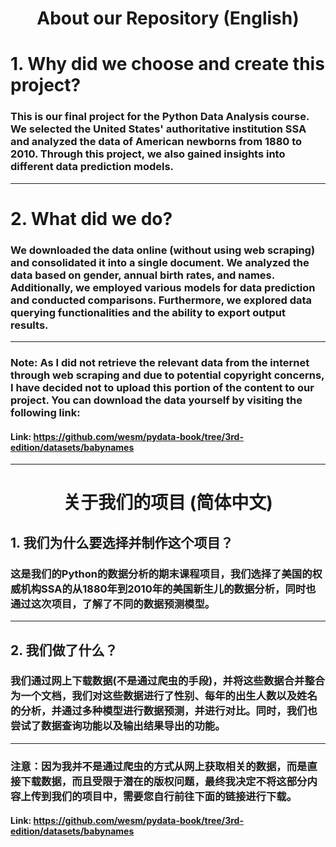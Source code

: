 <h1 style="text-align:center"> About our Repository (English) </h1>

# 1. Why did we choose and create this project?
### This is our final project for the Python Data Analysis course. We selected the United States' authoritative institution SSA and analyzed the data of American newborns from 1880 to 2010. Through this project, we also gained insights into different data prediction models.

---
# 2. What did we do?
### We downloaded the data online (without using web scraping) and consolidated it into a single document. We analyzed the data based on gender, annual birth rates, and names. Additionally, we employed various models for data prediction and conducted comparisons. Furthermore, we explored data querying functionalities and the ability to export output results.

---
### Note: As I did not retrieve the relevant data from the internet through web scraping and due to potential copyright concerns, I have decided not to upload this portion of the content to our project. You can download the data yourself by visiting the following link:
#### Link: https://github.com/wesm/pydata-book/tree/3rd-edition/datasets/babynames

---

<h1 style="text-align:center"> 关于我们的项目 (简体中文) </h1>

## 1. 我们为什么要选择并制作这个项目？
### 这是我们的Python的数据分析的期末课程项目，我们选择了美国的权威机构SSA的从1880年到2010年的美国新生儿的数据分析，同时也通过这次项目，了解了不同的数据预测模型。

---
## 2. 我们做了什么？
### 我们通过网上下载数据(不是通过爬虫的手段)，并将这些数据合并整合为一个文档，我们对这些数据进行了性别、每年的出生人数以及姓名的分析，并通过多种模型进行数据预测，并进行对比。同时，我们也尝试了数据查询功能以及输出结果导出的功能。

---
### 注意：因为我并不是通过爬虫的方式从网上获取相关的数据，而是直接下载数据，而且受限于潜在的版权问题，最终我决定不将这部分内容上传到我们的项目中，需要您自行前往下面的链接进行下载。
#### Link: https://github.com/wesm/pydata-book/tree/3rd-edition/datasets/babynames
